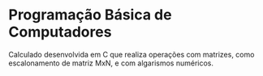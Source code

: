 # Programação Básica de Computadores
Calculado desenvolvida em C que realiza operações com matrizes, como escalonamento de matriz MxN, e com algarismos numéricos.
